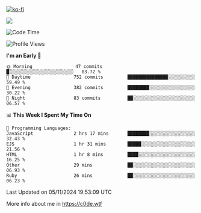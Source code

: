 [![ko-fi](https://ko-fi.com/img/githubbutton_sm.svg)](https://ko-fi.com/Z8Z4Y2LKX)

<a href="https://wakatime.com"><img src="https://wakatime.com/share/@c0dezin/b7f18a7c-ab3a-40b8-8bc7-b1b7bf71f1d6.svg" /></a>

<!--START_SECTION:waka-->
![Code Time](http://img.shields.io/badge/Code%20Time-137%20hrs%2031%20mins-blue)

![Profile Views](http://img.shields.io/badge/Profile%20Views-0-blue)

**I'm an Early 🐤** 

```text
🌞 Morning                47 commits          █░░░░░░░░░░░░░░░░░░░░░░░░   03.72 % 
🌆 Daytime                752 commits         ███████████████░░░░░░░░░░   59.49 % 
🌃 Evening                382 commits         ████████░░░░░░░░░░░░░░░░░   30.22 % 
🌙 Night                  83 commits          ██░░░░░░░░░░░░░░░░░░░░░░░   06.57 % 
```


📊 **This Week I Spent My Time On** 

```text
💬 Programming Languages: 
JavaScript               2 hrs 17 mins       ████████░░░░░░░░░░░░░░░░░   32.43 % 
EJS                      1 hr 31 mins        █████░░░░░░░░░░░░░░░░░░░░   21.56 % 
HTML                     1 hr 8 mins         ████░░░░░░░░░░░░░░░░░░░░░   16.25 % 
Other                    29 mins             ██░░░░░░░░░░░░░░░░░░░░░░░   06.93 % 
Ruby                     26 mins             ██░░░░░░░░░░░░░░░░░░░░░░░   06.23 % 
```


 Last Updated on 05/11/2024 19:53:09 UTC
<!--END_SECTION:waka-->

More info about me in https://c0de.wtf
